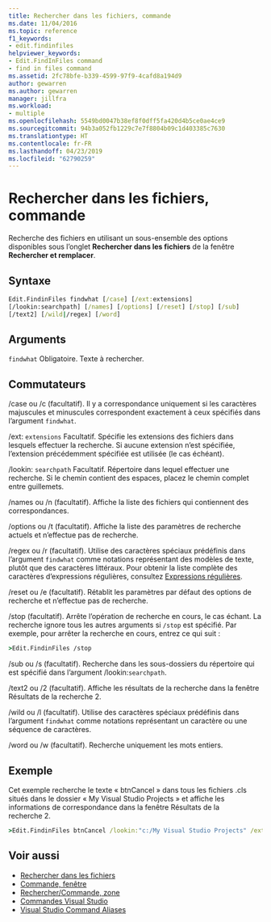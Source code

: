 ```yaml
---
title: Rechercher dans les fichiers, commande
ms.date: 11/04/2016
ms.topic: reference
f1_keywords:
- edit.findinfiles
helpviewer_keywords:
- Edit.FindInFiles command
- find in files command
ms.assetid: 2fc78bfe-b339-4599-97f9-4cafd8a194d9
author: gewarren
ms.author: gewarren
manager: jillfra
ms.workload:
- multiple
ms.openlocfilehash: 5549bd0047b38ef8f0dff5fa420d4b5ce0ae4ce9
ms.sourcegitcommit: 94b3a052fb1229c7e7f8804b09c1d403385c7630
ms.translationtype: HT
ms.contentlocale: fr-FR
ms.lasthandoff: 04/23/2019
ms.locfileid: "62790259"
---
```

# <a name="find-in-files-command"></a>Rechercher dans les fichiers, commande
Recherche des fichiers en utilisant un sous-ensemble des options disponibles sous l’onglet **Rechercher dans les fichiers**  de la fenêtre **Rechercher et remplacer**.

## <a name="syntax"></a>Syntaxe

```cmd
Edit.FindinFiles findwhat [/case] [/ext:extensions]
[/lookin:searchpath] [/names] [/options] [/reset] [/stop] [/sub]
[/text2] [/wild|/regex] [/word]
```

## <a name="arguments"></a>Arguments
 `findwhat` Obligatoire. Texte à rechercher.

## <a name="switches"></a>Commutateurs
 /case ou /c (facultatif). Il y a correspondance uniquement si les caractères majuscules et minuscules correspondent exactement à ceux spécifiés dans l’argument `findwhat`.

 /ext: `extensions` Facultatif. Spécifie les extensions des fichiers dans lesquels effectuer la recherche. Si aucune extension n’est spécifiée, l’extension précédemment spécifiée est utilisée (le cas échéant).

 /lookin: `searchpath` Facultatif. Répertoire dans lequel effectuer une recherche. Si le chemin contient des espaces, placez le chemin complet entre guillemets.

 /names ou /n (facultatif). Affiche la liste des fichiers qui contiennent des correspondances.

 /options ou /t (facultatif). Affiche la liste des paramètres de recherche actuels et n’effectue pas de recherche.

 /regex ou /r (facultatif). Utilise des caractères spéciaux prédéfinis dans l’argument `findwhat` comme notations représentant des modèles de texte, plutôt que des caractères littéraux. Pour obtenir la liste complète des caractères d’expressions régulières, consultez [Expressions régulières](../../ide/using-regular-expressions-in-visual-studio.md).

 /reset ou /e (facultatif). Rétablit les paramètres par défaut des options de recherche et n’effectue pas de recherche.

 /stop (facultatif). Arrête l’opération de recherche en cours, le cas échant. La recherche ignore tous les autres arguments si `/stop` est spécifié. Par exemple, pour arrêter la recherche en cours, entrez ce qui suit :

```cmd
>Edit.FindinFiles /stop
```

 /sub ou /s (facultatif). Recherche dans les sous-dossiers du répertoire qui est spécifié dans l’argument /lookin:`searchpath`.

 /text2 ou /2 (facultatif). Affiche les résultats de la recherche dans la fenêtre Résultats de la recherche 2.

 /wild ou /l (facultatif). Utilise des caractères spéciaux prédéfinis dans l’argument `findwhat` comme notations représentant un caractère ou une séquence de caractères.

 /word ou /w (facultatif). Recherche uniquement les mots entiers.

## <a name="example"></a>Exemple
 Cet exemple recherche le texte « btnCancel » dans tous les fichiers .cls situés dans le dossier « My Visual Studio Projects » et affiche les informations de correspondance dans la fenêtre Résultats de la recherche 2.

```cmd
>Edit.FindinFiles btnCancel /lookin:"c:/My Visual Studio Projects" /ext:*.cls /text2
```

## <a name="see-also"></a>Voir aussi

- [Rechercher dans les fichiers](../../ide/find-in-files.md)
- [Commande, fenêtre](../../ide/reference/command-window.md)
- [Rechercher/Commande, zone](../../ide/find-command-box.md)
- [Commandes Visual Studio](../../ide/reference/visual-studio-commands.md)
- [Visual Studio Command Aliases](../../ide/reference/visual-studio-command-aliases.md)